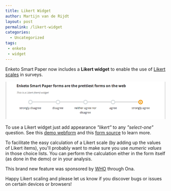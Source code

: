 ```yaml
---
title: Likert Widget
author: Martijn van de Rijdt
layout: post
permalink: /likert-widget
categories:
  - Uncategorized
tags:
 - enketo
 - widget
---
```


Enketo Smart Paper now includes a __Likert widget__ to enable the use of [Likert scales](http://en.wikipedia.org/wiki/Likert_scale) in surveys.

![Likert Widget](../files/2014/01/likert.png "Likert Widget")

To use a Likert widget just add appearance _"likert"_ to any _"select-one"_ question. See this [demo webform](https://likert.enketo.org/webform) and this [form source](https://docs.google.com/spreadsheet/ccc?key=0Al3Mw5sknZoPdEpCZ2NtLVdXeC1UeGg2LTctRW9wX3c&usp=sharing) to learn more.

To facilitate the easy calculation of a Likert scale (by adding up the values of Likert items), you'll probably want to make sure you use _numeric values_ in those choice lists. You can perform the calculation either in the form itself (as done in the demo) or in your analysis.

This brand new feature was sponsored by [WHO](http://who.int) through Ona.  

Happy Likert scaling and please let us know if you discover bugs or issues on certain devices or browsers!
